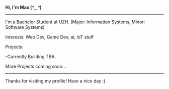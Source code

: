 **Hi, I'm Max (*^‿^*)**

---

I'm a Bachelor Student at UZH. (Major: Information Systems, Minor: Software Systems)

Interests: Web Dev, Game Dev, ai, IoT stuff

Projects:

-Currently Building TBA.

More Projects coming soon...

---

Thanks for visiting my profile! Have a nice day :)

